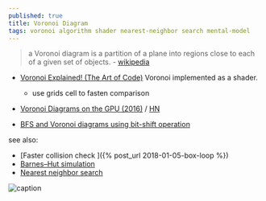 ```yaml
---
published: true
title: Voronoi Diagram
tags: voronoi algorithm shader nearest-neighbor search mental-model
---
```

> a Voronoi diagram is a partition of a plane into regions close to each of a given set of objects. - [wikipedia](https://en.wikipedia.org/wiki/Voronoi_diagram)

- [Voronoi Explained! (The Art of Code)](https://www.youtube.com/watch?v=l-07BXzNdPw)
Voronoi implemented as a shader.
	- use grids cell to fasten comparison
- [Voronoi Diagrams on the GPU (2016)](https://www.rykap.com/graphics/skew/2016/02/25/voronoi-diagrams/) / [HN](https://news.ycombinator.com/item?id=31750981)

- [BFS and Voronoi diagrams using bit-shift operation](https://tech.io/playgrounds/66330/bfs-and-voronoi-diagrams-using-bit-shift-operations/voronoi-area-in-line-racing)

see also:

- [Faster collision check ]({% post_url 2018-01-05-box-loop %})
- [Barnes–Hut simulation](https://en.wikipedia.org/wiki/Barnes%E2%80%93Hut_simulation)
- [Nearest neighbor search](https://en.wikipedia.org/wiki/Nearest_neighbor_search)

![caption](https://upload.wikimedia.org/wikipedia/commons/thumb/5/54/Euclidean_Voronoi_diagram.svg/764px-Euclidean_Voronoi_diagram.svg.png)

